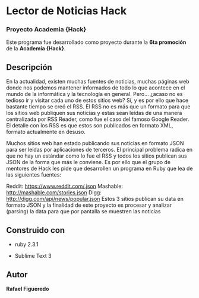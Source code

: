 <!-- README.markdown -->
# Lector de Noticias Hack
### Proyecto Academia {Hack}

Este programa fue desarrollado como proyecto durante la **6ta promoción** de la **Academia {Hack}**. 

## Descripción 



En la actualidad, existen muchas fuentes de noticias, muchas páginas web donde nos podemos mantener informados de todo lo que acontece en el mundo de la informática y la tecnología en general. Pero... ¿acaso no es tedioso ir y visitar cada uno de estos sitios web? Sí, y es por ello que hace bastante tiempo se creó el RSS. El RSS no es más que un formato para que los sitios web publiquen sus noticias y estas sean leídas de una manera centralizada por RSS Reader, como fue el caso del famoso Google Reader. El detalle con los RSS es que estos son publicados en formato XML, formato actualmente en desuso.

Muchos sitios web han estado publicando sus noticias en formato JSON para ser leídas por aplicaciones de terceros. El principal problema radica en que no hay un estándar como lo fue el RSS y todos los sitios publican sus JSON de la forma que más le conviene. Es por ello que el grupo de mentores de Hack les pide que desarrollen un programa en Ruby que lea de las siguientes fuentes:

Reddit: https://www.reddit.com/.json Mashable: http://mashable.com/stories.json Digg: http://digg.com/api/news/popular.json
Estos 3 sitios publican su data en formato JSON y la finalidad de este proyecto es procesar y analizar (parsing) la data para que por pantalla se muestren las noticias 
## Construido con

* ruby 2.3.1

* Sublime Text 3


## Autor 

**Rafael Figueredo**


